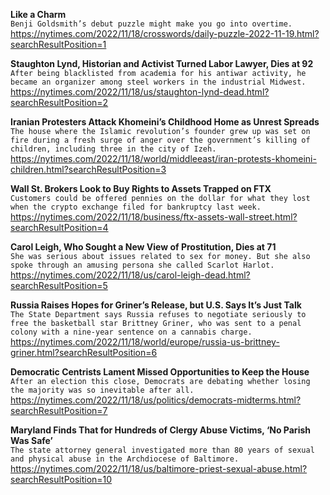 **Like a Charm**\
`Benji Goldsmith’s debut puzzle might make you go into overtime.`\
https://nytimes.com/2022/11/18/crosswords/daily-puzzle-2022-11-19.html?searchResultPosition=1

**Staughton Lynd, Historian and Activist Turned Labor Lawyer, Dies at 92**\
`After being blacklisted from academia for his antiwar activity, he became an organizer among steel workers in the industrial Midwest.`\
https://nytimes.com/2022/11/18/us/staughton-lynd-dead.html?searchResultPosition=2

**Iranian Protesters Attack Khomeini’s Childhood Home as Unrest Spreads**\
`The house where the Islamic revolution’s founder grew up was set on fire during a fresh surge of anger over the government’s killing of children, including three in the city of Izeh.`\
https://nytimes.com/2022/11/18/world/middleeast/iran-protests-khomeini-children.html?searchResultPosition=3

**Wall St. Brokers Look to Buy Rights to Assets Trapped on FTX**\
`Customers could be offered pennies on the dollar for what they lost when the crypto exchange filed for bankruptcy last week.`\
https://nytimes.com/2022/11/18/business/ftx-assets-wall-street.html?searchResultPosition=4

**Carol Leigh, Who Sought a New View of Prostitution, Dies at 71**\
`She was serious about issues related to sex for money. But she also spoke through an amusing persona she called Scarlot Harlot.`\
https://nytimes.com/2022/11/18/us/carol-leigh-dead.html?searchResultPosition=5

**Russia Raises Hopes for Griner’s Release, but U.S. Says It’s Just Talk**\
`The State Department says Russia refuses to negotiate seriously to free the basketball star Brittney Griner, who was sent to a penal colony with a nine-year sentence on a cannabis charge.`\
https://nytimes.com/2022/11/18/world/europe/russia-us-brittney-griner.html?searchResultPosition=6

**Democratic Centrists Lament Missed Opportunities to Keep the House**\
`After an election this close, Democrats are debating whether losing the majority was so inevitable after all.`\
https://nytimes.com/2022/11/18/us/politics/democrats-midterms.html?searchResultPosition=7

**Maryland Finds That for Hundreds of Clergy Abuse Victims, ‘No Parish Was Safe’**\
`The state attorney general investigated more than 80 years of sexual and physical abuse in the Archdiocese of Baltimore.`\
https://nytimes.com/2022/11/18/us/baltimore-priest-sexual-abuse.html?searchResultPosition=10

